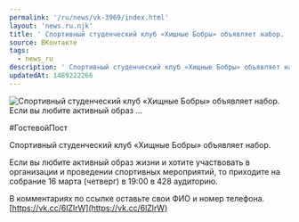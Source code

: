 ```yaml
---
permalink: '/ru/news/vk-3969/index.html'
layout: 'news.ru.njk'
title: ' Спортивный студенческий клуб «Хищные Бобры» объявляет набор.    Если вы любите активный образ …'
source: ВКонтакте
tags:
  - news_ru
description: ' Спортивный студенческий клуб «Хищные Бобры» объявляет набор.    Если вы любите активный образ …'
updatedAt: 1489222266
---
```

![ Спортивный студенческий клуб «Хищные Бобры» объявляет набор.    Если вы любите активный образ …](https://sun9-68.userapi.com/impf/c639123/v639123484/102eb/Wpe3CctKxEI.jpg?size=1280x900&quality=96&proxy=1&sign=40bea813606f33d9a3e60edad6f41914&c_uniq_tag=LPm5W4L9UVwjNSRLmZ2KugSwYnwe0yTgc-Im6NuVzsE&type=album)

#ГостевойПост

Спортивный студенческий клуб «Хищные Бобры» объявляет набор.

Если вы любите активный образ жизни и хотите участвовать в организации и проведении спортивных мероприятий, то приходите на собрание 16 марта (четверг) в 19:00 в 428 аудиторию.

В комментариях по ссылке оставьте свои ФИО и номер телефона.
[https://vk.cc/6lZIrW](https://vk.cc/6lZIrW)
